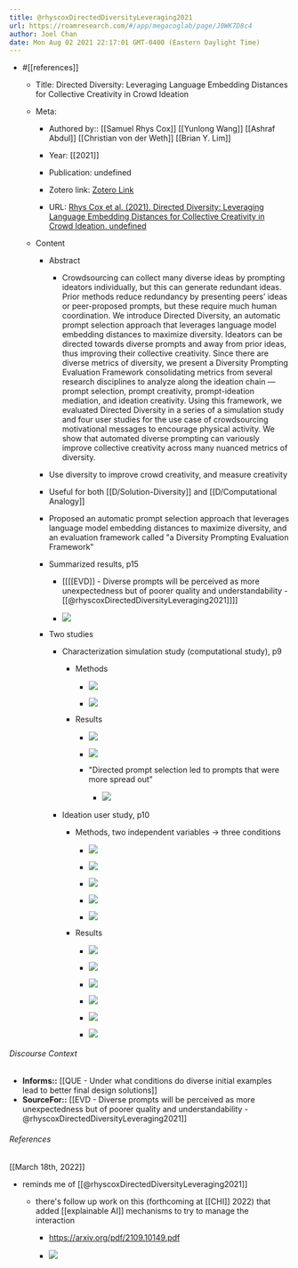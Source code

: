 ```yaml
---
title: @rhyscoxDirectedDiversityLeveraging2021
url: https://roamresearch.com/#/app/megacoglab/page/J0WK7D8c4
author: Joel Chan
date: Mon Aug 02 2021 22:17:01 GMT-0400 (Eastern Daylight Time)
---
```


- #[[references]]

    - Title: Directed Diversity: Leveraging Language Embedding Distances for Collective Creativity in Crowd Ideation

    - Meta:

        - Authored by:: [[Samuel Rhys Cox]] [[Yunlong Wang]] [[Ashraf Abdul]] [[Christian von der Weth]] [[Brian Y. Lim]]

        - Year: [[2021]]

        - Publication: undefined

        - Zotero link: [Zotero Link](zotero://select/items/7_Q9J7E9GD)

        - URL: [Rhys Cox et al. (2021). Directed Diversity: Leveraging Language Embedding Distances for Collective Creativity in Crowd Ideation. undefined](https://doi.org/10.1145/3411764.3445782)

    - Content

        - Abstract

            - Crowdsourcing can collect many diverse ideas by prompting ideators individually, but this can generate redundant ideas. Prior methods reduce redundancy by presenting peers’ ideas or peer-proposed prompts, but these require much human coordination. We introduce Directed Diversity, an automatic prompt selection approach that leverages language model embedding distances to maximize diversity. Ideators can be directed towards diverse prompts and away from prior ideas, thus improving their collective creativity. Since there are diverse metrics of diversity, we present a Diversity Prompting Evaluation Framework consolidating metrics from several research disciplines to analyze along the ideation chain — prompt selection, prompt creativity, prompt-ideation mediation, and ideation creativity. Using this framework, we evaluated Directed Diversity in a series of a simulation study and four user studies for the use case of crowdsourcing motivational messages to encourage physical activity. We show that automated diverse prompting can variously improve collective creativity across many nuanced metrics of diversity.

        - Use diversity to improve crowd creativity, and measure creativity

        - Useful for both [[D/Solution-Diversity]] and [[D/Computational Analogy]]

        - Proposed an automatic prompt selection approach that leverages language model embedding distances to maximize diversity, and an evaluation framework called "a Diversity Prompting Evaluation Framework"

        - Summarized results, p15

            - [[[[EVD]] - Diverse prompts will be perceived as more unexpectedness but of poorer quality and understandability - [[@rhyscoxDirectedDiversityLeveraging2021]]]]

            - ![](https://firebasestorage.googleapis.com/v0/b/firescript-577a2.appspot.com/o/imgs%2Fapp%2Fmegacoglab%2F0ahxu1O6Sm.png?alt=media&token=439d70a4-8567-49c5-b269-27f4ae13225c)

        - Two studies

            - Characterization simulation study (computational study), p9

                - Methods

                    - ![](https://firebasestorage.googleapis.com/v0/b/firescript-577a2.appspot.com/o/imgs%2Fapp%2Fmegacoglab%2FZT9dbfIfsT.png?alt=media&token=79aa64a6-5181-4dc0-835e-56a1681520b6)

                    - ![](https://firebasestorage.googleapis.com/v0/b/firescript-577a2.appspot.com/o/imgs%2Fapp%2Fmegacoglab%2FbLyPmlw6xQ.png?alt=media&token=d349869c-1786-4dca-a63f-edfd7220bf5d)

                - Results

                    - ![](https://firebasestorage.googleapis.com/v0/b/firescript-577a2.appspot.com/o/imgs%2Fapp%2Fmegacoglab%2FvmC-5m5oiu.png?alt=media&token=e72e88f6-94f2-4bbc-939b-3817d2adc48b)

                    - ![](https://firebasestorage.googleapis.com/v0/b/firescript-577a2.appspot.com/o/imgs%2Fapp%2Fmegacoglab%2FwUHFk-gi86.png?alt=media&token=6b7859b6-d67d-4a49-a1c2-2bec8778a959)

                    - "Directed prompt selection led to prompts that were more spread out"

                        - ![](https://firebasestorage.googleapis.com/v0/b/firescript-577a2.appspot.com/o/imgs%2Fapp%2Fmegacoglab%2FTX54Quizru.png?alt=media&token=69f2e98a-24cf-4b49-a3c3-5c4cc0017089)

            - Ideation user study, p10

                - Methods, two independent variables -> three conditions

                    - ![](https://firebasestorage.googleapis.com/v0/b/firescript-577a2.appspot.com/o/imgs%2Fapp%2Fmegacoglab%2FfgifZS6JD5.png?alt=media&token=268ea97f-a8bf-4ec6-91d4-c932db7fbc1e)

                    - ![](https://firebasestorage.googleapis.com/v0/b/firescript-577a2.appspot.com/o/imgs%2Fapp%2Fmegacoglab%2FeBvtW1k9O2.png?alt=media&token=c907da97-01cb-417c-aa38-92f801f489c7)

                    - ![](https://firebasestorage.googleapis.com/v0/b/firescript-577a2.appspot.com/o/imgs%2Fapp%2Fmegacoglab%2FsD6xVwO0VO.png?alt=media&token=5c83999f-c7c2-4f79-bb01-065f054dac89)

                    - ![](https://firebasestorage.googleapis.com/v0/b/firescript-577a2.appspot.com/o/imgs%2Fapp%2Fmegacoglab%2Fd2uosRHHw6.png?alt=media&token=97278544-348b-4db1-b72c-4bf6142e7249)

                    - ![](https://firebasestorage.googleapis.com/v0/b/firescript-577a2.appspot.com/o/imgs%2Fapp%2Fmegacoglab%2FTcNRb7MRC1.png?alt=media&token=fe778f94-64a1-4d72-a672-9d9b63c9365e)

                - Results

                    - ![](https://firebasestorage.googleapis.com/v0/b/firescript-577a2.appspot.com/o/imgs%2Fapp%2Fmegacoglab%2Fhqwmd_H0iz.png?alt=media&token=7526e222-3c43-491c-b0aa-09008ec526a8)

                    - ![](https://firebasestorage.googleapis.com/v0/b/firescript-577a2.appspot.com/o/imgs%2Fapp%2Fmegacoglab%2F8rpha_32Ow.png?alt=media&token=b268872a-7ede-4a4a-ae46-2d3d64521648)

                    - ![](https://firebasestorage.googleapis.com/v0/b/firescript-577a2.appspot.com/o/imgs%2Fapp%2Fmegacoglab%2Fpaqt4w3yyH.png?alt=media&token=19cdcbe9-b764-4085-bb5e-fe9979ff7793)

                    - ![](https://firebasestorage.googleapis.com/v0/b/firescript-577a2.appspot.com/o/imgs%2Fapp%2Fmegacoglab%2FSU3pXIRtmu.png?alt=media&token=ce54aee4-8a8d-49f7-b690-95afb1d1ec33)

                    - ![](https://firebasestorage.googleapis.com/v0/b/firescript-577a2.appspot.com/o/imgs%2Fapp%2Fmegacoglab%2FF2QZgqRg6J.png?alt=media&token=e4451409-492a-4da7-9eff-0497ff7f34cf)

                    - ![](https://firebasestorage.googleapis.com/v0/b/firescript-577a2.appspot.com/o/imgs%2Fapp%2Fmegacoglab%2FOaFAvs-MTC.png?alt=media&token=c07f9179-4d67-4222-a03d-233906068a78)

###### Discourse Context

- **Informs::** [[QUE - Under what conditions do diverse initial examples lead to better final design solutions]]
- **SourceFor::** [[EVD - Diverse prompts will be perceived as more unexpectedness but of poorer quality and understandability - @rhyscoxDirectedDiversityLeveraging2021]]

###### References

[[March 18th, 2022]]

- reminds me of [[@rhyscoxDirectedDiversityLeveraging2021]]

    - there's follow up work on this (forthcoming at [[CHI]] 2022) that added [[explainable AI]] mechanisms to try to manage the interaction

        - https://arxiv.org/pdf/2109.10149.pdf

        - ![](https://firebasestorage.googleapis.com/v0/b/firescript-577a2.appspot.com/o/imgs%2Fapp%2Fmegacoglab%2FaOMiPGNPmv.png?alt=media&token=fe24d2d4-353d-4c7c-9b3e-2960727d1b86)
